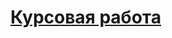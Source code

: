 # [Курсовая работа](https://github.com/Kiruhas/KirillOvchinnikov.github.io/wiki/%D0%9A%D1%83%D1%80%D1%81%D0%BE%D0%B2%D0%B0%D1%8F-%D1%80%D0%B0%D0%B1%D0%BE%D1%82%D0%B0)
